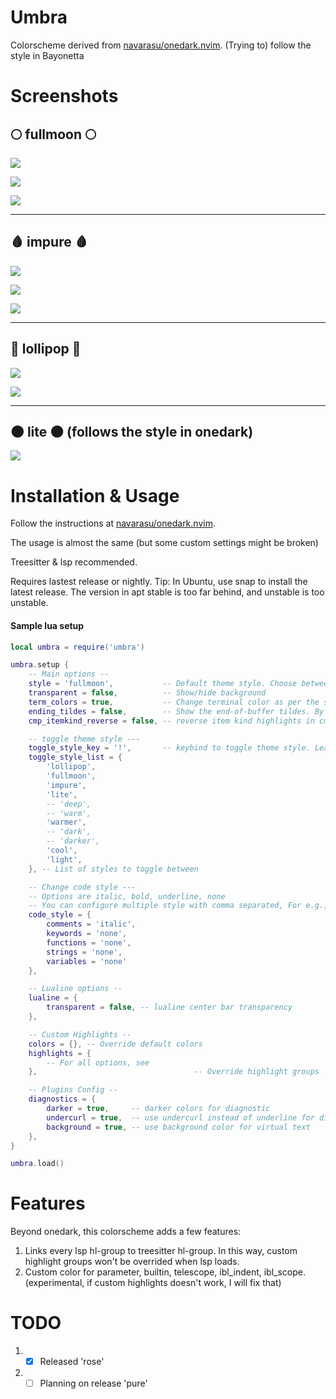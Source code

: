 # Umbra

Colorscheme derived from [navarasu/onedark.nvim](https://github.com/navarasu/onedark.nvim). (Trying to) follow the style in Bayonetta

# Screenshots

## 🌕 **fullmoon** 🌕

![](screenshots/fullmoon/1.png)

![](screenshots/fullmoon/2.png)

![](screenshots/fullmoon/3.png)

-----

## 🩸 **impure** 🩸

![](screenshots/impure/1.png)

![](screenshots/impure/2.png)

![](screenshots/impure/3.png)

-----

## 🍭 **lollipop** 🍭

![](screenshots/lollipop/1.png)

![](screenshots/lollipop/2.png)

-----

## 🌑 **lite** 🌑 (follows the style in onedark)

![](screenshots/lite/lite.png)

# Installation & Usage

Follow the instructions at [navarasu/onedark.nvim](https://github.com/navarasu/onedark.nvim).

The usage is almost the same (but some custom settings might be broken)

Treesitter & lsp recommended. 

Requires lastest release or nightly. Tip: In Ubuntu, use snap to install the latest release. The version in apt stable is too far behind, and unstable is too unstable.

#### Sample lua setup

```lua
local umbra = require('umbra')

umbra.setup {
	-- Main options --
	style = 'fullmoon',           -- Default theme style. Choose between 'dark', 'darker', 'cool', 'deep', 'warm', 'warmer' and 'light'
	transparent = false,          -- Show/hide background
	term_colors = true,           -- Change terminal color as per the selected theme style
	ending_tildes = false,        -- Show the end-of-buffer tildes. By default they are hidden
	cmp_itemkind_reverse = false, -- reverse item kind highlights in cmp menu

	-- toggle theme style ---
	toggle_style_key = '!',       -- keybind to toggle theme style. Leave it nil to disable it, or set it to a string, for example "<leader>ts"
	toggle_style_list = {
		'lollipop',
		'fullmoon',
        'impure',
		'lite',
		-- 'deep',
		-- 'warm',
		'warmer',
		-- 'dark',
		-- 'darker',
		'cool',
		'light',
	}, -- List of styles to toggle between

	-- Change code style ---
	-- Options are italic, bold, underline, none
	-- You can configure multiple style with comma separated, For e.g., keywords = 'italic,bold'
	code_style = {
		comments = 'italic',
		keywords = 'none',
		functions = 'none',
		strings = 'none',
		variables = 'none'
	},

	-- Lualine options --
	lualine = {
		transparent = false, -- lualine center bar transparency
	},

	-- Custom Highlights --
	colors = {}, -- Override default colors
	highlights = {
		-- For all options, see
	},                                   -- Override highlight groups

	-- Plugins Config --
	diagnostics = {
		darker = true,     -- darker colors for diagnostic
		undercurl = true,  -- use undercurl instead of underline for diagnostics
		background = true, -- use background color for virtual text
	},
}

umbra.load()
```

# Features

Beyond onedark, this colorscheme adds a few features:

1. Links every lsp hl-group to treesitter hl-group. In this way, custom highlight groups won't be overrided when lsp loads.
2. Custom color for parameter, builtin, telescope, ibl_indent, ibl_scope. (experimental, if custom highlights doesn't work, I will fix that)

# TODO

1. - [x] Released 'rose'

2. - [ ] Planning on release 'pure'

